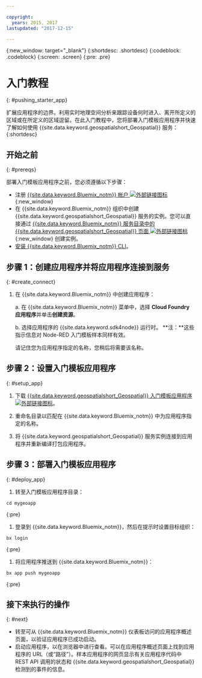 ```yaml
---

copyright:
  years: 2015, 2017
lastupdated: "2017-12-15"

---
```


<!-- Attribute definitions -->
{:new_window: target="_blank"}
{:shortdesc: .shortdesc}
{:codeblock: .codeblock}
{:screen: .screen}
{:pre: .pre}

# 入门教程
{: #pushing_starter_app}

扩展应用程序的边界。利用实时地理空间分析来跟踪设备何时进入、离开所定义的区域或在所定义的区域逗留。在此入门教程中，您将部署入门模板应用程序并快速了解如何使用 {{site.data.keyword.geospatialshort_Geospatial}} 服务：
{:shortdesc}

## 开始之前
{: #prereqs}

部署入门模板应用程序之前，您必须遵循以下步骤：

* 注册 [{{site.data.keyword.Bluemix_notm}} 帐户 ![外部链接图标](../../icons/launch-glyph.svg "外部链接图标")](https://console.{DomainName}/registration){:new_window}
* 在 {{site.data.keyword.Bluemix_notm}} 组织中创建 {{site.data.keyword.geospatialshort_Geospatial}} 服务的实例。您可以直接通过 [{{site.data.keyword.Bluemix_notm}} 服务目录中的 {{site.data.keyword.geospatialshort_Geospatial}} 页面 ![外部链接图标](../../icons/launch-glyph.svg "外部链接图标")](https://console.{DomainName}/catalog/services/geospatial-analytics/){:new_window} 创建实例。  
* [安装 {{site.data.keyword.Bluemix_notm}} CLI](https://console.bluemix.net/docs/cloud-platform/cli/reference/bluemix_cli/download_cli.html#download_install)。

## 步骤 1：创建应用程序并将应用程序连接到服务
{: #create_connect}

1. 在 {{site.data.keyword.Bluemix_notm}} 中创建应用程序：

    a. 在 {{site.data.keyword.Bluemix_notm}} 菜单中，选择 **Cloud Foundry 应用程序**并单击**创建资源**。

    b. 选择应用程序的 {{site.data.keyword.sdk4node}} 运行时。
    **注：**这些指示信息对 Node-RED 入门模板样本同样有效。

      请记住您为应用程序指定的名称，您稍后将需要该名称。

## 步骤 2：设置入门模板应用程序
{: #setup_app}

1. 下载 [{{site.data.keyword.geospatialshort_Geospatial}} 入门模板应用程序 ![外部链接图标](../../icons/launch-glyph.svg "外部链接图标")](https://developer.ibm.com/streamsdev/wp-content/uploads/sites/15/2017/09/geo-starter.zip)。

1. 重命名目录以匹配在 {{site.data.keyword.Bluemix_notm}} 中为应用程序指定的名称。
1. 将 {{site.data.keyword.geospatialshort_Geospatial}} 服务实例连接到应用程序并重新编译打包应用程序。

## 步骤 3：部署入门模板应用程序
{: #deploy_app}

1. 转至入门模板应用程序目录：
  <pre><code>cd mygeoapp</code></pre>
  {:pre}

1. 登录到 {{site.data.keyword.Bluemix_notm}}，然后在提示时设置目标组织：
  <pre><code>bx login</code></pre>
  {:pre}

1. 将应用程序推送到 {{site.data.keyword.Bluemix_notm}}：
  <pre><code>bx app push mygeoapp</code></pre>
  {:pre}

## 接下来执行的操作
{: #next}

* 转至可从 {{site.data.keyword.Bluemix_notm}} 仪表板访问的应用程序概述页面，以验证应用程序已成功启动。
* 启动应用程序，以在浏览器中进行查看。可以在应用程序概述页面上找到应用程序的 URL（或“路径”）。样本应用程序的网页显示有关应用程序代码中 REST API 调用的状态和 {{site.data.keyword.geospatialshort_Geospatial}} 检测到的事件的信息。

